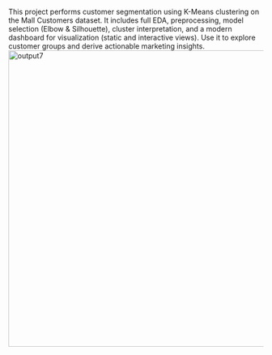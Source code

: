 This project performs customer segmentation using K-Means clustering on the Mall Customers dataset. It includes full EDA, preprocessing, model selection (Elbow & Silhouette), cluster interpretation, and a modern dashboard for visualization (static and interactive views). Use it to explore customer groups and derive actionable marketing insights.
<img width="950" height="585" alt="output7" src="https://github.com/user-attachments/assets/52d692d5-f70c-4974-b2dd-5059fdd20121" />

